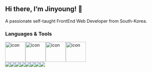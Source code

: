 <!--
**yoooooooung/yoooooooung** is a ✨ _special_ ✨ repository because its `README.md` (this file) appears on your GitHub profile.

Here are some ideas to get you started:

- 🔭 I’m currently working on ...
- 🌱 I’m currently learning ...
- 👯 I’m looking to collaborate on ...
- 🤔 I’m looking for help with ...
- 💬 Ask me about ...
- 📫 How to reach me: ...
- 😄 Pronouns: ...
- ⚡ Fun fact: ...
-->


## Hi there, I’m Jinyoung! 👋
A passionate self-taught FrontEnd Web Developer from South-Korea.



### Languages & Tools
<div style="display: flex; align-items: flex-start;">
<img src="https://techstack-generator.vercel.app/js-icon.svg" alt="icon" width="65" height="65" />
<img src="https://techstack-generator.vercel.app/react-icon.svg" alt="icon" width="65" height="65" />
<img src="https://techstack-generator.vercel.app/redux-icon.svg" alt="icon" width="65" height="65" />
<img src="https://techstack-generator.vercel.app/github-icon.svg" alt="icon" width="65" height="65" />
</div>

<!--<img src="https://img.shields.io/badge/뱃지레이블-배경색?style=뱃지모양&logo=로고&logoColor=로고색상"/>-->
<div style="display: flex; align-items: flex-start;">
<img src="https://img.shields.io/badge/JavaScript-F7DF1E?style=flat-square&logo=JavaScript&logoColor=ffffff"/>
<img src="https://img.shields.io/badge/React-61DAFB?style=flat-square&logo=React&logoColor=ffffff"/>
<img src="https://img.shields.io/badge/Redux-764ABC?style=flat-square&logo=Redux&logoColor=ffffff"/>
<img src="https://img.shields.io/badge/HTML5-E34F26?style=flat-square&logo=HTML5&logoColor=ffffff"/>
<img src="https://img.shields.io/badge/CSS3-1572B6?style=flat-square&logo=CSS3&logoColor=ffffff"/>
<img src="https://img.shields.io/badge/Figma-F24E1E?style=flat-square&logo=Figma&logoColor=ffffff"/>
<img src="https://img.shields.io/badge/photoshop-31A8FF?style=flat-square&logo=Adobe Photoshop&logoColor=ffffff"/> <img src="https://img.shields.io/badge/illust-FF9A00?style=flat-square&logo=Adobe Illustrator&logoColor=ffffff"/>
</div>

<br>
<br>


